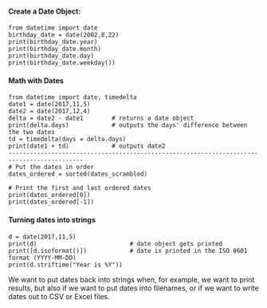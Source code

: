 #### Create a Date Object:
    from datetime import date
    birthday_date = date(2002,8,22)
    print(birthday_date.year)
    print(birthday_date.month)
    print(birthday_date.day)
    print(birthday_date.weekday())

#### Math with Dates
    from datetime import date, timedelta
    date1 = date(2017,11,5)
    date2 = date(2017,12,4)
    delta = date2 - date1        # returns a date object
    print(delta.days)            # outputs the days' difference between the two dates
    td = timedelta(days = delta.days)
    print(date1 + td)            # outputs date2
    -------------------------------------------------------------------------------------------
    # Put the dates in order
    dates_ordered = sorted(dates_scrambled)

    # Print the first and last ordered dates
    print(dates_ordered[0])
    print(dates_ordered[-1])

#### Turning dates into strings
    d = date(2017,11,5)
    print(d)                          # date object gets printed
    print([d.isoformat()])            # date is printed in the ISO 8601 format (YYYY-MM-DD)
    print(d.striftime("Year is %Y"))
We want to put dates back into strings when, for example, we want to print results, but also if we want to put dates into filenames, or if we want to write dates out to CSV or Excel files.
